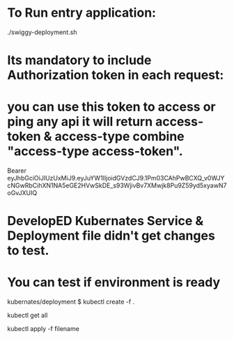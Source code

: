 # To Run entry application:

./swiggy-deployment.sh

# Its mandatory to include Authorization token in each request: 
# you can use this token to access or ping any api it will return access-token & access-type combine "access-type access-token". 
Bearer eyJhbGciOiJIUzUxMiJ9.eyJuYW1lIjoidGVzdCJ9.1Pm03CAhPwBCXQ_v0WJYcNGwRbCihXN1NA5eGE2HVwSkDE_s93WjivBv7XMwjk8Pu9Z59yd5xyawN7oGvJXUIQ

# DevelopED Kubernates Service & Deployment file didn't get changes to test.
# You can test if environment is ready
kubernates/deployment $ kubectl create -f .

kubectl get all 

kubectl apply -f filename


